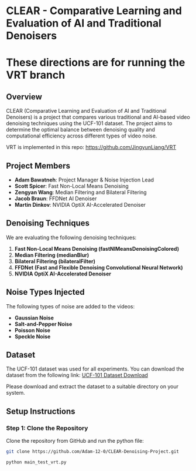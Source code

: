 # CLEAR - Comparative Learning and Evaluation of AI and Traditional Denoisers
# These directions are for running the VRT branch

## Overview
CLEAR (Comparative Learning and Evaluation of AI and Traditional Denoisers) is a project that compares various traditional and AI-based video denoising techniques using the UCF-101 dataset. The project aims to determine the optimal balance between denoising quality and computational efficiency across different types of video noise.

VRT is implemented in this repo: https://github.com/JingyunLiang/VRT

## Project Members
- **Adam Bawatneh**: Project Manager & Noise Injection Lead
- **Scott Spicer**: Fast Non-Local Means Denoising
- **Zengyan Wang**: Median Filtering and Bilateral Filtering
- **Jacob Braun**: FFDNet AI Denoiser
- **Martin Dinkov**: NVIDIA OptiX AI-Accelerated Denoiser

## Denoising Techniques
We are evaluating the following denoising techniques:
1. **Fast Non-Local Means Denoising (fastNlMeansDenoisingColored)**
2. **Median Filtering (medianBlur)**
3. **Bilateral Filtering (bilateralFilter)**
4. **FFDNet (Fast and Flexible Denoising Convolutional Neural Network)**
5. **NVIDIA OptiX AI-Accelerated Denoiser**

## Noise Types Injected
The following types of noise are added to the videos:
- **Gaussian Noise**
- **Salt-and-Pepper Noise**
- **Poisson Noise**
- **Speckle Noise**

## Dataset
The UCF-101 dataset was used for all experiments. You can download the dataset from the following link:
[UCF-101 Dataset Download](https://www.crcv.ucf.edu/data/UCF101/UCF101.rar)

Please download and extract the dataset to a suitable directory on your system.

## Setup Instructions

### Step 1: Clone the Repository
Clone the repository from GitHub and run the python file:

```bash
git clone https://github.com/Adam-12-0/CLEAR-Denoising-Project.git

python main_test_vrt.py
